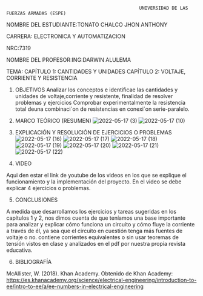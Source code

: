                                                      UNIVERSIDAD DE LAS FUERZAS ARMADAS (ESPE)

NOMBRE DEL ESTUDIANTE:TONATO CHALCO JHON ANTHONY

CARRERA: ELECTRONICA Y AUTOMATIZACION

NRC:7319

NOMBRE DEL PROFESOR:ING:DARWIN ALULEMA

TEMA: CAPÍTULO 1: CANTIDADES Y UNIDADES 
      CAPÍTULO 2: VOLTAJE, CORRIENTE Y RESISTENCIA 
      
1. OBJETIVOS
Analizar los conceptos e identificae las cantidades y unidades de voltaje,corriente y resistente, finalidad de resolver problemas y ejercicios
Comprobar experimentalmente la resistencia total deuna combinaci´on de resistencias en conexi´on serie-paralelo.

2. MARCO TEÓRICO (RESUMEN)
![2022-05-17 (3)](https://user-images.githubusercontent.com/105689577/168851255-391bd4e2-942f-4103-aa2f-c6684e2ecb0d.png)
![2022-05-17 (10)](https://user-images.githubusercontent.com/105689577/168859727-ea011bfa-053c-4907-a7a8-c0b8fe731dcd.png)

3. EXPLICACIÓN Y RESOLUCIÓN DE EJERCICIOS O PROBLEMAS
![2022-05-17 (16)](https://user-images.githubusercontent.com/105689577/168869205-035e94f5-ebd6-4bc0-85e2-f0ae18a8809a.png)
![2022-05-17 (17)](https://user-images.githubusercontent.com/105689577/168869216-63d3e247-84e3-4d71-bb32-2bc365d98d41.png)
![2022-05-17 (18)](https://user-images.githubusercontent.com/105689577/168869223-0e57cad0-298e-4084-99b6-bb5e1b1e659f.png)
![2022-05-17 (19)](https://user-images.githubusercontent.com/105689577/168869226-617e7536-5f49-4fe1-b99d-6852fc338c60.png)
![2022-05-17 (20)](https://user-images.githubusercontent.com/105689577/168869231-afc0acce-6566-4a99-8ee1-83aaa03b675c.png)
![2022-05-17 (21)](https://user-images.githubusercontent.com/105689577/168869235-f587e012-2a65-4aa2-bce9-c69feaee8136.png)
![2022-05-17 (22)](https://user-images.githubusercontent.com/105689577/168869237-b3d72d87-4036-4998-870a-11f5a6a3bc11.png)

4. VIDEO

Aqui den estar el link de youtube de los videos en los que se explique el funcionamiento y la implementación del proyecto.
En el video se debe explicar 4 ejercicios o problemas.


5. CONCLUSIONES

A medida que desarrollamos los ejercicios y tareas sugeridas en los capítulos 1 y 2, nos dimos cuenta de que teníamos una base importante para analizar y explicar cómo funciona un circuito y cómo fluye la corriente a través de él, ya sea que el circuito en cuestión tenga más fuentes de voltaje o no. contiene corrientes equivalentes o sin usar teoremas de tensión vistos en clase y analizados en el pdf por nuestra propia revista educativa.

6. BIBLIOGRAFÍA

McAllister, W. (2018). Khan Academy. Obtenido de Khan Academy: https://es.khanacademy.org/science/electrical-engineering/introduction-to-ee/intro-to-ee/a/ee-numbers-in-electrical-engineering



